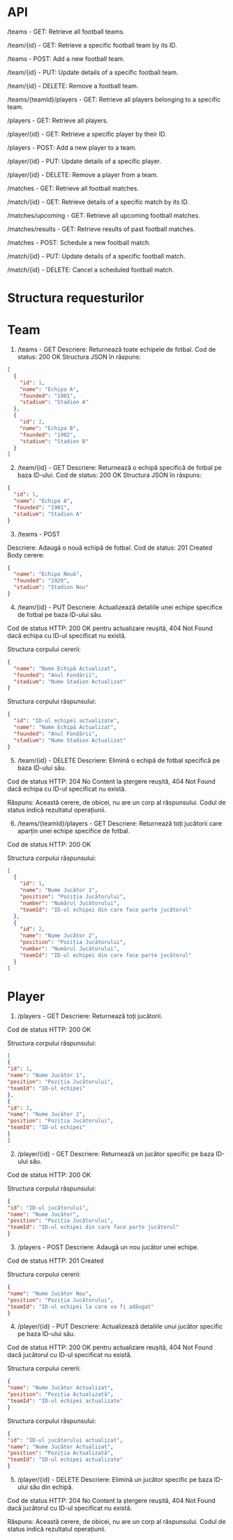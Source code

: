 # API

/teams - GET: Retrieve all football teams.

/team/{id} - GET: Retrieve a specific football team by its ID.

/teams - POST: Add a new football team.

/team/{id} - PUT: Update details of a specific football team.

/team/{id} - DELETE: Remove a football team.

/teams/{teamId}/players - GET: Retrieve all players belonging to a specific team.

/players - GET: Retrieve all players.

/player/{id} - GET: Retrieve a specific player by their ID.

/players - POST: Add a new player to a team.

/player/{id} - PUT: Update details of a specific player.

/player/{id} - DELETE: Remove a player from a team.

/matches - GET: Retrieve all football matches.

/match/{id} - GET: Retrieve details of a specific match by its ID.

/matches/upcoming - GET: Retrieve all upcoming football matches.

/matches/results - GET: Retrieve results of past football matches.

/matches - POST: Schedule a new football match.

/match/{id} - PUT: Update details of a specific football match.

/match/{id} - DELETE: Cancel a scheduled football match.

# Structura requesturilor

# Team
1. /teams - GET
Descriere: Returnează toate echipele de fotbal.
Cod de status: 200 OK
Structura JSON în răspuns:
```json
[
  {
    "id": 1,
    "name": "Echipa A",
    "founded": "1901",
    "stadium": "Stadion A"
  },
  {
    "id": 2,
    "name": "Echipa B",
    "founded": "1902",
    "stadium": "Stadion B"
  }
]
```


2. /team/{id} - GET
Descriere: Returnează o echipă specifică de fotbal pe baza ID-ului.
Cod de status: 200 OK
Structura JSON în răspuns:
```json
{
  "id": 1,
  "name": "Echipa A",
  "founded": "1901",
  "stadium": "Stadion A"
}
```

3. /teams - POST

Descriere: Adaugă o nouă echipă de fotbal.
Cod de status: 201 Created
Body cerere:

```json
{
  "name": "Echipa Nouă",
  "founded": "1920",
  "stadium": "Stadion Nou"
}
```


4. /team/{id} - PUT
Descriere: Actualizează detaliile unei echipe specifice de fotbal pe baza ID-ului său.

Cod de status HTTP: 200 OK pentru actualizare reușită, 404 Not Found dacă echipa cu ID-ul specificat nu există.

Structura corpului cererii:

```json
{
  "name": "Nume Echipă Actualizat",
  "founded": "Anul Fondării",
  "stadium": "Nume Stadion Actualizat"
}
```

Structura corpului răspunsului:

```json
{
  "id": "ID-ul echipei actualizate",
  "name": "Nume Echipă Actualizat",
  "founded": "Anul Fondării",
  "stadium": "Nume Stadion Actualizat"
}
```

5. /team/{id} - DELETE
Descriere: Elimină o echipă de fotbal specifică pe baza ID-ului său.

Cod de status HTTP: 204 No Content la ștergere reușită, 404 Not Found dacă echipa cu ID-ul specificat nu există.

Răspuns: Această cerere, de obicei, nu are un corp al răspunsului. Codul de status indică rezultatul operațiunii.

6. /teams/{teamId}/players - GET
Descriere: Returnează toți jucătorii care aparțin unei echipe specifice de fotbal.

Cod de status HTTP: 200 OK

Structura corpului răspunsului:

```json
[
  {
    "id": 1,
    "name": "Nume Jucător 1",
    "position": "Poziția Jucătorului",
    "number": "Numărul Jucătorului",
    "teamId": "ID-ul echipei din care face parte jucătorul"
  },
  {
    "id": 2,
    "name": "Nume Jucător 2",
    "position": "Poziția Jucătorului",
    "number": "Numărul Jucătorului",
    "teamId": "ID-ul echipei din care face parte jucătorul"
  }
]
```


# Player
1. /players - GET
   Descriere: Returnează toți jucătorii.

Cod de status HTTP: 200 OK

Structura corpului răspunsului:

```json
[
{
"id": 1,
"name": "Nume Jucător 1",
"position": "Poziția Jucătorului",
"teamId": "ID-ul echipei"
},
{
"id": 2,
"name": "Nume Jucător 2",
"position": "Poziția Jucătorului",
"teamId": "ID-ul echipei"
}
]
```


2. /player/{id} - GET
   Descriere: Returnează un jucător specific pe baza ID-ului său.

Cod de status HTTP: 200 OK

Structura corpului răspunsului:

```json
{
"id": "ID-ul jucătorului",
"name": "Nume Jucător",
"position": "Poziția Jucătorului",
"teamId": "ID-ul echipei din care face parte jucătorul"
}
```

3. /players - POST
   Descriere: Adaugă un nou jucător unei echipe.

Cod de status HTTP: 201 Created

Structura corpului cererii:

```json
{
"name": "Nume Jucător Nou",
"position": "Poziția Jucătorului",
"teamId": "ID-ul echipei la care va fi adăugat"
}
```


4. /player/{id} - PUT
   Descriere: Actualizează detaliile unui jucător specific pe baza ID-ului său.

Cod de status HTTP: 200 OK pentru actualizare reușită, 404 Not Found dacă jucătorul cu ID-ul specificat nu există.

Structura corpului cererii:

```json
{
"name": "Nume Jucător Actualizat",
"position": "Poziția Actualizată",
"teamId": "ID-ul echipei actualizate"
}
```
Structura corpului răspunsului:

```json
{
"id": "ID-ul jucătorului actualizat",
"name": "Nume Jucător Actualizat",
"position": "Poziția Actualizată",
"teamId": "ID-ul echipei actualizate"
}
```


5. /player/{id} - DELETE
   Descriere: Elimină un jucător specific pe baza ID-ului său din echipă.

Cod de status HTTP: 204 No Content la ștergere reușită, 404 Not Found dacă jucătorul cu ID-ul specificat nu există.

Răspuns: Această cerere, de obicei, nu are un corp al răspunsului. Codul de status indică rezultatul operațiunii.

